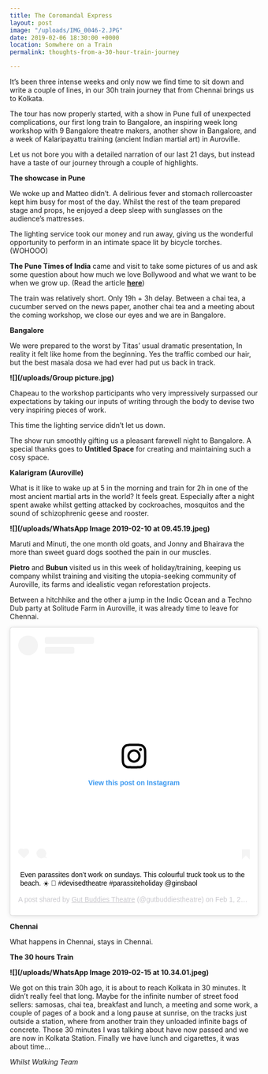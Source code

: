 ```yaml
---
title: The Coromandal Express
layout: post
image: "/uploads/IMG_0046-2.JPG"
date: 2019-02-06 18:30:00 +0000
location: Somwhere on a Train
permalink: thoughts-from-a-30-hour-train-journey

---
```

It’s been three intense weeks and only now we find time to sit down and write a couple of lines, in our 30h train journey that from Chennai brings us to Kolkata.

The tour has now properly started, with a show in Pune full of unexpected complications, our first long train to Bangalore, an inspiring week long workshop with 9 Bangalore theatre makers, another show in Bangalore, and a week of Kalaripayattu training (ancient Indian martial art) in Auroville.

Let us not bore you with a detailed narration of our last 21 days, but instead have a taste of our journey through a couple of highlights.

**The showcase in Pune**

We woke up and Matteo didn’t. A delirious fever and stomach rollercoaster kept him busy for most of the day. Whilst the rest of the team prepared stage and props, he enjoyed a deep sleep with sunglasses on the audience’s mattresses.

The lighting service took our money and run away, giving us the wonderful opportunity to perform in an intimate space lit by bicycle torches. (WOHOOO)

**The Pune Times of India** came and visit to take some pictures of us and ask some question about how much we love Bollywood and what we want to be when we grow up. (Read the article [**here**](https://timesofindia.indiatimes.com/life-style/spotlight/no-rules-no-hierarchy-no-fourth-wall-pune-gets-the-taste-of-a-new-form-of-theatre/articleshow/67689987.cms?utm_campaign=andapp&utm_medium=referral&utm_source=native_share_tray&fbclid=IwAR3t555d2dUiXDtGsEQ-zA6HLVv0fmwhxFliR3uqhRgottCBMeQeHL4wpGo "here"))

The train was relatively short. Only 19h + 3h delay. Between a chai tea, a cucumber served on the news paper, another chai tea and a meeting about the coming workshop, we close our eyes and we are in Bangalore.

**Bangalore**

We were prepared to the worst by Titas’ usual dramatic presentation, In reality it felt like home from the beginning. Yes the traffic combed our hair, but the best masala dosa we had ever had put us back in track.

**![](/uploads/Group picture.jpg)**

Chapeau to the workshop participants who very impressively surpassed our expectations by taking our inputs of writing through the body to devise two very inspiring pieces of work.

This time the lighting service didn’t let us down.

The show run smoothly gifting us a pleasant farewell night to Bangalore. A special thanks goes to **Untitled Space** for creating and maintaining such a cosy space.

**Kalarigram (Auroville)**

What is it like to wake up at 5 in the morning and train for 2h in one of the most ancient martial arts in the world? It feels great. Especially after a night spent awake whilst getting attacked by cockroaches, mosquitos and the sound of schizophrenic geese and rooster.

**![](/uploads/WhatsApp Image 2019-02-10 at 09.45.19.jpeg)**

Maruti and Minuti, the one month old goats, and Jonny and Bhairava the more than sweet guard dogs soothed the pain in our muscles.

**Pietro** and **Bubun** visited us in this week of holiday/training, keeping us company whilst training and visiting the utopia-seeking community of Auroville, its farms and idealistic vegan reforestation projects.

Between a hitchhike and the other a jump in the Indic Ocean and a Techno Dub party at Solitude Farm in Auroville, it was already time to leave for Chennai.

<blockquote class="instagram-media" data-instgrm-captioned data-instgrm-permalink="https://www.instagram.com/p/BtXwjb9nlm1/?utm_source=ig_embed&utm_medium=loading" data-instgrm-version="12" style=" background:#FFF; border:0; border-radius:3px; box-shadow:0 0 1px 0 rgba(0,0,0,0.5),0 1px 10px 0 rgba(0,0,0,0.15); margin: 1px; max-width:540px; min-width:326px; padding:0; width:99.375%; width:-webkit-calc(100% - 2px); width:calc(100% - 2px);"><div style="padding:16px;"> <a href="https://www.instagram.com/p/BtXwjb9nlm1/?utm_source=ig_embed&utm_medium=loading" style=" background:#FFFFFF; line-height:0; padding:0 0; text-align:center; text-decoration:none; width:100%;" target="_blank"> <div style=" display: flex; flex-direction: row; align-items: center;"> <div style="background-color: #F4F4F4; border-radius: 50%; flex-grow: 0; height: 40px; margin-right: 14px; width: 40px;"></div> <div style="display: flex; flex-direction: column; flex-grow: 1; justify-content: center;"> <div style=" background-color: #F4F4F4; border-radius: 4px; flex-grow: 0; height: 14px; margin-bottom: 6px; width: 100px;"></div> <div style=" background-color: #F4F4F4; border-radius: 4px; flex-grow: 0; height: 14px; width: 60px;"></div></div></div><div style="padding: 19% 0;"></div><div style="display:block; height:50px; margin:0 auto 12px; width:50px;"><svg width="50px" height="50px" viewBox="0 0 60 60" version="1.1" xmlns="https://www.w3.org/2000/svg" xmlns:xlink="https://www.w3.org/1999/xlink"><g stroke="none" stroke-width="1" fill="none" fill-rule="evenodd"><g transform="translate(-511.000000, -20.000000)" fill="#000000"><g><path d="M556.869,30.41 C554.814,30.41 553.148,32.076 553.148,34.131 C553.148,36.186 554.814,37.852 556.869,37.852 C558.924,37.852 560.59,36.186 560.59,34.131 C560.59,32.076 558.924,30.41 556.869,30.41 M541,60.657 C535.114,60.657 530.342,55.887 530.342,50 C530.342,44.114 535.114,39.342 541,39.342 C546.887,39.342 551.658,44.114 551.658,50 C551.658,55.887 546.887,60.657 541,60.657 M541,33.886 C532.1,33.886 524.886,41.1 524.886,50 C524.886,58.899 532.1,66.113 541,66.113 C549.9,66.113 557.115,58.899 557.115,50 C557.115,41.1 549.9,33.886 541,33.886 M565.378,62.101 C565.244,65.022 564.756,66.606 564.346,67.663 C563.803,69.06 563.154,70.057 562.106,71.106 C561.058,72.155 560.06,72.803 558.662,73.347 C557.607,73.757 556.021,74.244 553.102,74.378 C549.944,74.521 548.997,74.552 541,74.552 C533.003,74.552 532.056,74.521 528.898,74.378 C525.979,74.244 524.393,73.757 523.338,73.347 C521.94,72.803 520.942,72.155 519.894,71.106 C518.846,70.057 518.197,69.06 517.654,67.663 C517.244,66.606 516.755,65.022 516.623,62.101 C516.479,58.943 516.448,57.996 516.448,50 C516.448,42.003 516.479,41.056 516.623,37.899 C516.755,34.978 517.244,33.391 517.654,32.338 C518.197,30.938 518.846,29.942 519.894,28.894 C520.942,27.846 521.94,27.196 523.338,26.654 C524.393,26.244 525.979,25.756 528.898,25.623 C532.057,25.479 533.004,25.448 541,25.448 C548.997,25.448 549.943,25.479 553.102,25.623 C556.021,25.756 557.607,26.244 558.662,26.654 C560.06,27.196 561.058,27.846 562.106,28.894 C563.154,29.942 563.803,30.938 564.346,32.338 C564.756,33.391 565.244,34.978 565.378,37.899 C565.522,41.056 565.552,42.003 565.552,50 C565.552,57.996 565.522,58.943 565.378,62.101 M570.82,37.631 C570.674,34.438 570.167,32.258 569.425,30.349 C568.659,28.377 567.633,26.702 565.965,25.035 C564.297,23.368 562.623,22.342 560.652,21.575 C558.743,20.834 556.562,20.326 553.369,20.18 C550.169,20.033 549.148,20 541,20 C532.853,20 531.831,20.033 528.631,20.18 C525.438,20.326 523.257,20.834 521.349,21.575 C519.376,22.342 517.703,23.368 516.035,25.035 C514.368,26.702 513.342,28.377 512.574,30.349 C511.834,32.258 511.326,34.438 511.181,37.631 C511.035,40.831 511,41.851 511,50 C511,58.147 511.035,59.17 511.181,62.369 C511.326,65.562 511.834,67.743 512.574,69.651 C513.342,71.625 514.368,73.296 516.035,74.965 C517.703,76.634 519.376,77.658 521.349,78.425 C523.257,79.167 525.438,79.673 528.631,79.82 C531.831,79.965 532.853,80.001 541,80.001 C549.148,80.001 550.169,79.965 553.369,79.82 C556.562,79.673 558.743,79.167 560.652,78.425 C562.623,77.658 564.297,76.634 565.965,74.965 C567.633,73.296 568.659,71.625 569.425,69.651 C570.167,67.743 570.674,65.562 570.82,62.369 C570.966,59.17 571,58.147 571,50 C571,41.851 570.966,40.831 570.82,37.631"></path></g></g></g></svg></div><div style="padding-top: 8px;"> <div style=" color:#3897f0; font-family:Arial,sans-serif; font-size:14px; font-style:normal; font-weight:550; line-height:18px;"> View this post on Instagram</div></div><div style="padding: 12.5% 0;"></div> <div style="display: flex; flex-direction: row; margin-bottom: 14px; align-items: center;"><div> <div style="background-color: #F4F4F4; border-radius: 50%; height: 12.5px; width: 12.5px; transform: translateX(0px) translateY(7px);"></div> <div style="background-color: #F4F4F4; height: 12.5px; transform: rotate(-45deg) translateX(3px) translateY(1px); width: 12.5px; flex-grow: 0; margin-right: 14px; margin-left: 2px;"></div> <div style="background-color: #F4F4F4; border-radius: 50%; height: 12.5px; width: 12.5px; transform: translateX(9px) translateY(-18px);"></div></div><div style="margin-left: 8px;"> <div style=" background-color: #F4F4F4; border-radius: 50%; flex-grow: 0; height: 20px; width: 20px;"></div> <div style=" width: 0; height: 0; border-top: 2px solid transparent; border-left: 6px solid #f4f4f4; border-bottom: 2px solid transparent; transform: translateX(16px) translateY(-4px) rotate(30deg)"></div></div><div style="margin-left: auto;"> <div style=" width: 0px; border-top: 8px solid #F4F4F4; border-right: 8px solid transparent; transform: translateY(16px);"></div> <div style=" background-color: #F4F4F4; flex-grow: 0; height: 12px; width: 16px; transform: translateY(-4px);"></div> <div style=" width: 0; height: 0; border-top: 8px solid #F4F4F4; border-left: 8px solid transparent; transform: translateY(-4px) translateX(8px);"></div></div></div></a> <p style=" margin:8px 0 0 0; padding:0 4px;"> <a href="https://www.instagram.com/p/BtXwjb9nlm1/?utm_source=ig_embed&utm_medium=loading" style=" color:#000; font-family:Arial,sans-serif; font-size:14px; font-style:normal; font-weight:normal; line-height:17px; text-decoration:none; word-wrap:break-word;" target="_blank">Even parassites don’t work on sundays. This colourful truck took us to the beach. ☀️ 🌊 #devisedtheatre #parassiteholiday @ginsbaol</a></p> <p style=" color:#c9c8cd; font-family:Arial,sans-serif; font-size:14px; line-height:17px; margin-bottom:0; margin-top:8px; overflow:hidden; padding:8px 0 7px; text-align:center; text-overflow:ellipsis; white-space:nowrap;">A post shared by <a href="https://www.instagram.com/gutbuddiestheatre/?utm_source=ig_embed&utm_medium=loading" style=" color:#c9c8cd; font-family:Arial,sans-serif; font-size:14px; font-style:normal; font-weight:normal; line-height:17px;" target="_blank"> Gut Buddies Theatre</a> (@gutbuddiestheatre) on <time style=" font-family:Arial,sans-serif; font-size:14px; line-height:17px;" datetime="2019-02-02T07:35:47+00:00">Feb 1, 2019 at 11:35pm PST</time></p></div></blockquote> <script async src="//www.instagram.com/embed.js"></script>

**Chennai**

What happens in Chennai, stays in Chennai.

**The 30 hours Train**

**![](/uploads/WhatsApp Image 2019-02-15 at 10.34.01.jpeg)**

We got on this train 30h ago, it is about to reach Kolkata in 30 minutes. It didn’t really feel that long. Maybe for the infinite number of street food sellers: samosas, chai tea, breakfast and lunch, a meeting and some work, a couple of pages of a book and a long pause at sunrise, on the tracks just outside a station, where from another train they unloaded infinite bags of concrete. Those 30 minutes I was talking about have now passed and we are now in Kolkata Station. Finally we have lunch and cigarettes, it was about time…

_Whilst Walking Team_